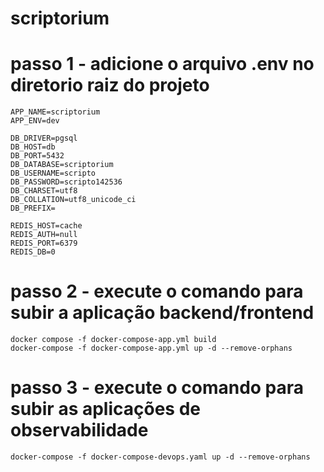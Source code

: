 # scriptorium

# passo 1 - adicione o arquivo .env no diretorio raiz do projeto

```
APP_NAME=scriptorium
APP_ENV=dev

DB_DRIVER=pgsql
DB_HOST=db
DB_PORT=5432
DB_DATABASE=scriptorium
DB_USERNAME=scripto
DB_PASSWORD=scripto142536
DB_CHARSET=utf8
DB_COLLATION=utf8_unicode_ci
DB_PREFIX=

REDIS_HOST=cache
REDIS_AUTH=null
REDIS_PORT=6379
REDIS_DB=0
```

# passo 2 - execute o comando para subir a aplicação backend/frontend

```
docker compose -f docker-compose-app.yml build
docker-compose -f docker-compose-app.yml up -d --remove-orphans
```

# passo 3 - execute o comando para subir as aplicações de observabilidade

```
docker-compose -f docker-compose-devops.yaml up -d --remove-orphans
```